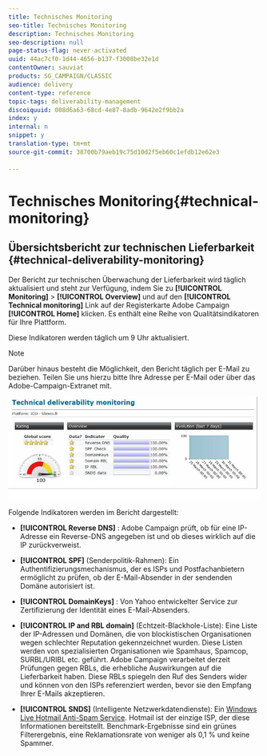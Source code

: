 ```yaml
---
title: Technisches Monitoring
seo-title: Technisches Monitoring
description: Technisches Monitoring
seo-description: null
page-status-flag: never-activated
uuid: 44ac7cf0-1d44-4656-b137-f3008be32e1d
contentOwner: sauviat
products: SG_CAMPAIGN/CLASSIC
audience: delivery
content-type: reference
topic-tags: deliverability-management
discoiquuid: 008d6a63-68cd-4e87-8adb-9642e2f9bb2a
index: y
internal: n
snippet: y
translation-type: tm+mt
source-git-commit: 38700b79aeb19c75d10d2f5eb60c1efdb12e62e3

---
```



# Technisches Monitoring{#technical-monitoring}

## Übersichtsbericht zur technischen Lieferbarkeit {#technical-deliverability-monitoring}

Der Bericht zur technischen Überwachung der Lieferbarkeit wird täglich aktualisiert und steht zur Verfügung, indem Sie zu **[!UICONTROL Monitoring]** > **[!UICONTROL Overview]** und auf den **[!UICONTROL Technical monitoring]** Link auf der Registerkarte Adobe Campaign **[!UICONTROL Home]** klicken. Es enthält eine Reihe von Qualitätsindikatoren für Ihre Plattform.

Diese Indikatoren werden täglich um 9 Uhr aktualisiert.

>[!NOTE]
>
>Darüber hinaus besteht die Möglichkeit, den Bericht täglich per E-Mail zu beziehen. Teilen Sie uns hierzu bitte Ihre Adresse per E-Mail oder über das Adobe-Campaign-Extranet mit.

![](assets/s_tn_del_monitoring.png)

Folgende Indikatoren werden im Bericht dargestellt:

* **[!UICONTROL Reverse DNS]** : Adobe Campaign prüft, ob für eine IP-Adresse ein Reverse-DNS angegeben ist und ob dieses wirklich auf die IP zurückverweist.

* **[!UICONTROL SPF]** (Senderpolitik-Rahmen): Ein Authentifizierungsmechanismus, der es ISPs und Postfachanbietern ermöglicht zu prüfen, ob der E-Mail-Absender in der sendenden Domäne autorisiert ist.

   <!--
    >[!NOTE]
    >
    >The SPF may look **[!UICONTROL Acceptable]** (instead of **[!UICONTROL Good]**) since the report is currently unable to detect the presence of a “redirect” or “include” mechanism. This bug has been submitted to Adobe Campaign R&D to be fixed. In the meantime, please feel free to add 15 points to your global score to obtain your real rating (a **[!UICONTROL Good]** one corresponds to 96 points or higher).
    -->

* **[!UICONTROL DomainKeys]** : Von Yahoo entwickelter Service zur Zertifizierung der Identität eines E-Mail-Absenders.

* **[!UICONTROL IP and RBL domain]** (Echtzeit-Blackhole-Liste): Eine Liste der IP-Adressen und Domänen, die von blockistischen Organisationen wegen schlechter Reputation gekennzeichnet wurden. Diese Listen werden von spezialisierten Organisationen wie Spamhaus, Spamcop, SURBL/URIBL etc. geführt. Adobe Campaign verarbeitet derzeit Prüfungen gegen RBLs, die erhebliche Auswirkungen auf die Lieferbarkeit haben. Diese RBLs spiegeln den Ruf des Senders wider und können von den ISPs referenziert werden, bevor sie den Empfang Ihrer E-Mails akzeptieren.

* **[!UICONTROL SNDS]** (Intelligente Netzwerkdatendienste): Ein [Windows Live Hotmail Anti-Spam Service](https://sendersupport.olc.protection.outlook.com/snds/FAQ.aspx). Hotmail ist der einzige ISP, der diese Informationen bereitstellt. Benchmark-Ergebnisse sind ein grünes Filterergebnis, eine Reklamationsrate von weniger als 0,1 % und keine Spammer.

<!--
* **[!UICONTROL Reputation Authority]**: This WatchGuard’s score is calculated in real time according to the feedback received from their network worldwide, and also from the different users who use their software.

    Administrators can use such tools to apply a first level filter on their messaging servers.
    If you click on the IP link within the technical report, it will lead you to reputationauthority.org, where you will have the possibility to clean the IP history and get a neutral score again.
    Nevertheless, this action is limited to a number of times per month.
    Please also be aware there is no support provided by WatchGuard‘s Reputation Authority (sending delisting requests is therefore useless). Otherwise, this scoring is based on the following: 
    * Message content (for example: presence of spam words). 
    * IP/Domains reputation (for example: your IPs are listed on an RBL). 
    * IP configuration (for example: IPs associated to different domains). 
    * Volumes sent by IP (for example: presence of peaks or significant variations).
    
    * **[!UICONTROL Sender Score]** : A database of reputed servers ([https://www.senderscore.org/](https://www.senderscore.org/)) issuing a score created by Return Path about your reputation. Think of it like a credit score, but for email senders.-->

<!--## Delivery Reports - Broadcast Statistics {#delivery-reports-broadcast-statistics}

Each delivery will generate a broadcast statistics report when you open a delivery in the “Deliveries List”, which includes some reputation metrics that may impact your deliverability:

![](assets/s_tn_del_monitoring.png)-->
